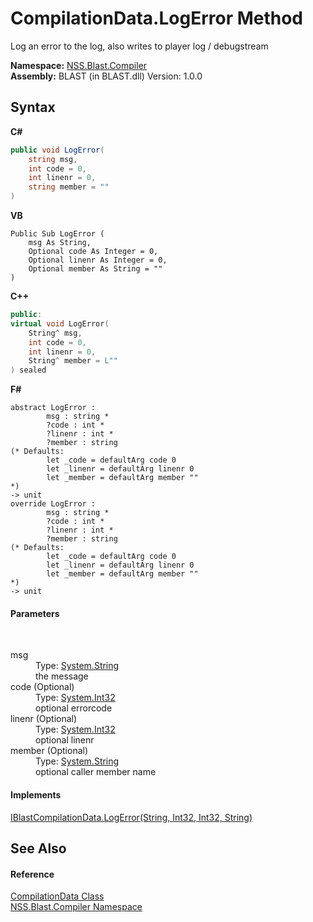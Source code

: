 # CompilationData.LogError Method 
 

Log an error to the log, also writes to player log / debugstream

**Namespace:**&nbsp;<a href="26a25caa-f50b-92ad-f15c-dbb9db1493ae">NSS.Blast.Compiler</a><br />**Assembly:**&nbsp;BLAST (in BLAST.dll) Version: 1.0.0

## Syntax

**C#**<br />
``` C#
public void LogError(
	string msg,
	int code = 0,
	int linenr = 0,
	string member = ""
)
```

**VB**<br />
``` VB
Public Sub LogError ( 
	msg As String,
	Optional code As Integer = 0,
	Optional linenr As Integer = 0,
	Optional member As String = ""
)
```

**C++**<br />
``` C++
public:
virtual void LogError(
	String^ msg, 
	int code = 0, 
	int linenr = 0, 
	String^ member = L""
) sealed
```

**F#**<br />
``` F#
abstract LogError : 
        msg : string * 
        ?code : int * 
        ?linenr : int * 
        ?member : string 
(* Defaults:
        let _code = defaultArg code 0
        let _linenr = defaultArg linenr 0
        let _member = defaultArg member ""
*)
-> unit 
override LogError : 
        msg : string * 
        ?code : int * 
        ?linenr : int * 
        ?member : string 
(* Defaults:
        let _code = defaultArg code 0
        let _linenr = defaultArg linenr 0
        let _member = defaultArg member ""
*)
-> unit 
```


#### Parameters
&nbsp;<dl><dt>msg</dt><dd>Type: <a href="https://docs.microsoft.com/dotnet/api/system.string" target="_blank" rel="noopener noreferrer">System.String</a><br />the message</dd><dt>code (Optional)</dt><dd>Type: <a href="https://docs.microsoft.com/dotnet/api/system.int32" target="_blank" rel="noopener noreferrer">System.Int32</a><br />optional errorcode</dd><dt>linenr (Optional)</dt><dd>Type: <a href="https://docs.microsoft.com/dotnet/api/system.int32" target="_blank" rel="noopener noreferrer">System.Int32</a><br />optional linenr</dd><dt>member (Optional)</dt><dd>Type: <a href="https://docs.microsoft.com/dotnet/api/system.string" target="_blank" rel="noopener noreferrer">System.String</a><br />optional caller member name</dd></dl>

#### Implements
<a href="838a53c7-8f40-f732-e76e-7507c92fcd92">IBlastCompilationData.LogError(String, Int32, Int32, String)</a><br />

## See Also


#### Reference
<a href="52667f7e-8dc6-6543-e265-fdc90d6834fa">CompilationData Class</a><br /><a href="26a25caa-f50b-92ad-f15c-dbb9db1493ae">NSS.Blast.Compiler Namespace</a><br />